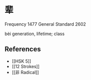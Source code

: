 # 辈
Frequency 1477
General Standard 2602

bèi
generation, lifetime; class

## References
- [[HSK 5]]
- [[12 Strokes]]
- [[非 Radical]]